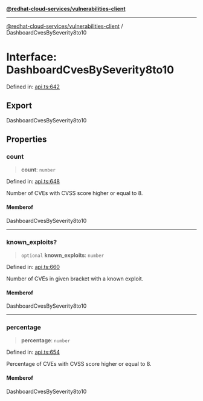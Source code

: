 [**@redhat-cloud-services/vulnerabilities-client**](../README.md)

***

[@redhat-cloud-services/vulnerabilities-client](../globals.md) / DashboardCvesBySeverity8to10

# Interface: DashboardCvesBySeverity8to10

Defined in: [api.ts:642](https://github.com/charlesmulder/javascript-clients/blob/main/packages/vulnerabilities/api.ts#L642)

## Export

DashboardCvesBySeverity8to10

## Properties

### count

> **count**: `number`

Defined in: [api.ts:648](https://github.com/charlesmulder/javascript-clients/blob/main/packages/vulnerabilities/api.ts#L648)

Number of CVEs with CVSS score higher or equal to 8.

#### Memberof

DashboardCvesBySeverity8to10

***

### known\_exploits?

> `optional` **known\_exploits**: `number`

Defined in: [api.ts:660](https://github.com/charlesmulder/javascript-clients/blob/main/packages/vulnerabilities/api.ts#L660)

Number of CVEs in given bracket with a known exploit.

#### Memberof

DashboardCvesBySeverity8to10

***

### percentage

> **percentage**: `number`

Defined in: [api.ts:654](https://github.com/charlesmulder/javascript-clients/blob/main/packages/vulnerabilities/api.ts#L654)

Percentage of CVEs with CVSS score higher or equal to 8.

#### Memberof

DashboardCvesBySeverity8to10

